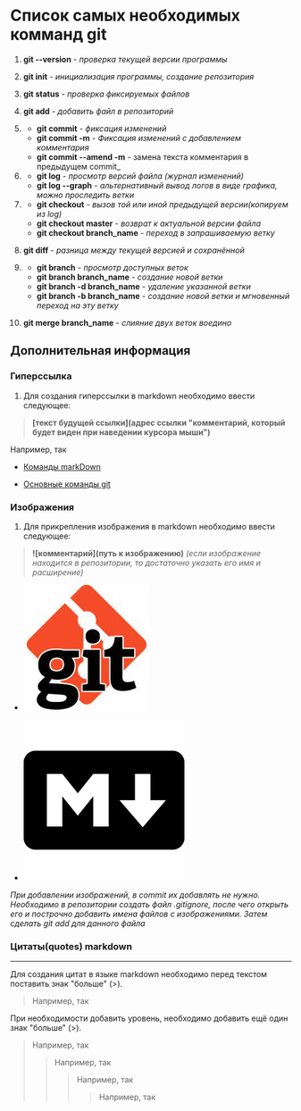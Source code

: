 # Список самых необходимых комманд git

1. **git --version** - *проверка текущей версии программы*
1. **git init** - *инициализация программы, создание репозитория*
1. **git status** - *проверка фиксируемых файлов*
1. **git add** - *добавить файл в репозиторий*

1. * **git commit** - *фиксация изменений*
   * **git commit -m** - *Фиксация изменений с добавлением комментария*
   * **git commit --amend -m** - замена текста комментария в предыдущем commit_


1. * **git log** - *просмотр версий файла (журнал изменений)*
   * **git log --graph** - *альтернативный вывод логов в виде графика, можно проследить ветки*  

1. * **git checkout** - *вызов той или иной предыдущей версии(копируем из log)*
   * **git checkout master** - *возврат к актуальной версии файла*
   * **git checkout branch_name** - *переход в запрашиваемую ветку*

1. **git diff** - *разница между текущей версией и сохранённой*

1. * **git branch** - *просмотр доступных веток*
   * **git branch branch_name** - *создание новой ветки*
   * **git branch -d branch_name** - *удаление указанной ветки*
   * __git branch -b branch_name__ - _создание новой ветки и мгновенный переход на эту ветку_

1. **git merge branch_name** - *слияние двух веток воедино*

## Дополнительная информация


### __Гиперссылка__

1. Для создания гиперссылки в markdown необходимо ввести следующее:

>**[текст будущей ссылки](адрес ссылки "комментарий, который будет виден при наведении курсора мыши")**

Например, так


* [Команды markDown](https://gist.github.com/Jekins/2bf2d0638163f1294637#Links "click here")

* [Основные команды git](https://git-scm.com/book/ru/v2/%D0%9F%D1%80%D0%B8%D0%BB%D0%BE%D0%B6%D0%B5%D0%BD%D0%B8%D0%B5-C%3A-%D0%9A%D0%BE%D0%BC%D0%B0%D0%BD%D0%B4%D1%8B-Git-%D0%9E%D1%81%D0%BD%D0%BE%D0%B2%D0%BD%D1%8B%D0%B5-%D0%BA%D0%BE%D0%BC%D0%B0%D0%BD%D0%B4%D1%8B "click here")


### __Изображения__

1. Для прикрепления изображения в markdown необходимо ввести следующее:

>**![комментарий](путь к изображению)** *(если изображение находится в репозитории, то достаточно указать его имя и расширение)*


* ![не удалось загрузить](git_image.jpg)

* ![не удалось загрузить](markdown_image.png)

*При добавлении изображений, в commit их добавлять не нужно.
Необходимо в репозитории создать файл .gitignore, после чего открыть его и построчно добавить имена файлов с изображениями.
Затем сделать git add для данного файла*

### Цитаты(quotes) markdown
___

Для создания цитат в языке markdown необходимо перед текстом поставить знак "больше" (>). 
>Например, так

При необходимости добавить уровень, необходимо добавить ещё один знак "больше" (>).
>Например, так
>>Например, так
>>>Например, так
>>>>Например, так
